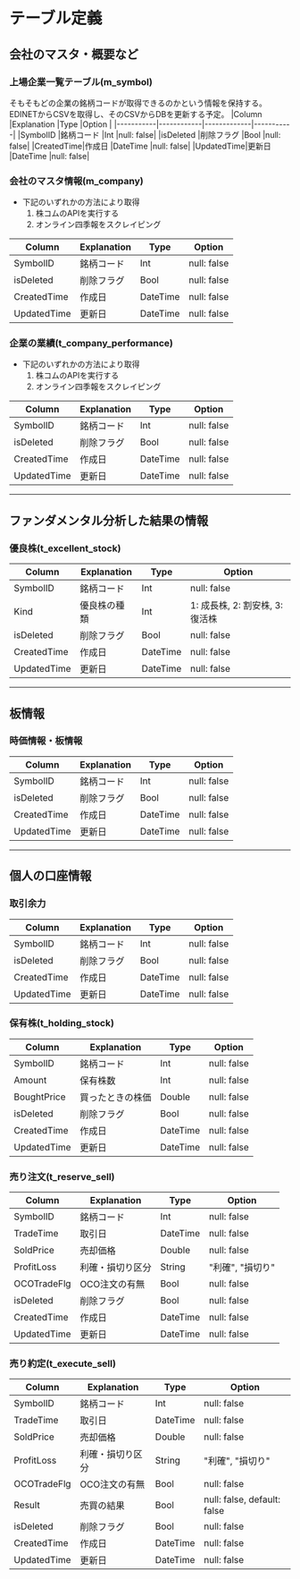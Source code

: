 # テーブル定義

## 会社のマスタ・概要など
### 上場企業一覧テーブル(m_symbol)
そもそもどの企業の銘柄コードが取得できるのかという情報を保持する。<br>
EDINETからCSVを取得し、そのCSVからDBを更新する予定。
|Column     |Explanation |Type         |Option     |
|-----------|------------|-------------|-----------|
|SymbolID   |銘柄コード   |Int          |null: false|
|isDeleted  |削除フラグ   |Bool         |null: false|
|CreatedTime|作成日       |DateTime    |null: false|
|UpdatedTime|更新日       |DateTime    |null: false|

### 会社のマスタ情報(m_company)
* 下記のいずれかの方法により取得
    1. 株コムのAPIを実行する
    2. オンライン四季報をスクレイピング

|Column     |Explanation |Type         |Option     |
|-----------|------------|-------------|-----------|
|SymbolID   |銘柄コード   |Int          |null: false|
|isDeleted  |削除フラグ   |Bool         |null: false|
|CreatedTime|作成日       |DateTime    |null: false|
|UpdatedTime|更新日       |DateTime    |null: false|

### 企業の業績(t_company_performance)
* 下記のいずれかの方法により取得
    1. 株コムのAPIを実行する
    2. オンライン四季報をスクレイピング

|Column     |Explanation |Type         |Option     |
|-----------|------------|-------------|-----------|
|SymbolID   |銘柄コード   |Int          |null: false|
|isDeleted  |削除フラグ   |Bool         |null: false|
|CreatedTime|作成日       |DateTime    |null: false|
|UpdatedTime|更新日       |DateTime    |null: false|

---

## ファンダメンタル分析した結果の情報
### 優良株(t_excellent_stock)
|Column     |Explanation |Type         |Option     |
|-----------|------------|-------------|-----------|
|SymbolID   |銘柄コード   |Int          |null: false|
|Kind       |優良株の種類 |Int          |1: 成長株, 2: 割安株, 3: 復活株|
|isDeleted  |削除フラグ   |Bool         |null: false|
|CreatedTime|作成日       |DateTime    |null: false|
|UpdatedTime|更新日       |DateTime    |null: false|

---

## 板情報
### 時価情報・板情報
|Column     |Explanation |Type         |Option     |
|-----------|------------|-------------|-----------|
|SymbolID   |銘柄コード   |Int          |null: false|
|isDeleted  |削除フラグ   |Bool         |null: false|
|CreatedTime|作成日       |DateTime    |null: false|
|UpdatedTime|更新日       |DateTime    |null: false|

---

## 個人の口座情報
### 取引余力
|Column     |Explanation |Type         |Option     |
|-----------|------------|-------------|-----------|
|SymbolID   |銘柄コード   |Int          |null: false|
|isDeleted  |削除フラグ   |Bool         |null: false|
|CreatedTime|作成日       |DateTime    |null: false|
|UpdatedTime|更新日       |DateTime    |null: false|

### 保有株(t_holding_stock)
|Column     |Explanation |Type         |Option     |
|-----------|------------|-------------|-----------|
|SymbolID   |銘柄コード   |Int          |null: false|
|Amount     |保有株数     |Int          |null: false|
|BoughtPrice|買ったときの株価|Double     |null: false|
|isDeleted  |削除フラグ   |Bool         |null: false|
|CreatedTime|作成日       |DateTime    |null: false|
|UpdatedTime|更新日       |DateTime    |null: false|

### 売り注文(t_reserve_sell)
|Column     |Explanation |Type         |Option     |
|-----------|------------|-------------|-----------|
|SymbolID   |銘柄コード   |Int          |null: false|
|TradeTime    |取引日       |DateTime    |null: false|
|SoldPrice    |売却価格     |Double      |null: false|
|ProfitLoss   |利確・損切り区分|String    |"利確", "損切り"|
|OCOTradeFlg|OCO注文の有無|Bool          |null: false|
|isDeleted  |削除フラグ   |Bool         |null: false|
|CreatedTime|作成日       |DateTime    |null: false|
|UpdatedTime|更新日       |DateTime    |null: false|

### 売り約定(t_execute_sell)
|Column     |Explanation |Type         |Option     |
|-----------|------------|-------------|-----------|
|SymbolID   |銘柄コード   |Int          |null: false|
|TradeTime    |取引日       |DateTime    |null: false|
|SoldPrice    |売却価格     |Double      |null: false|
|ProfitLoss   |利確・損切り区分|String    |"利確", "損切り"|
|OCOTradeFlg|OCO注文の有無|Bool          |null: false|
|Result     |売買の結果   |Bool          |null: false, default: false|
|isDeleted  |削除フラグ   |Bool         |null: false|
|CreatedTime|作成日       |DateTime    |null: false|
|UpdatedTime|更新日       |DateTime    |null: false|
